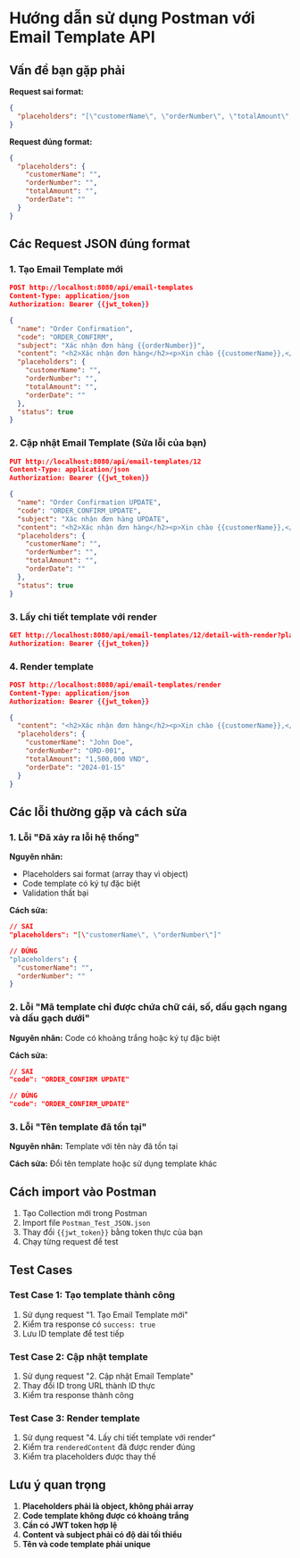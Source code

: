 # Hướng dẫn sử dụng Postman với Email Template API

## Vấn đề bạn gặp phải

**Request sai format:**
```json
{
  "placeholders": "[\"customerName\", \"orderNumber\", \"totalAmount\", \"orderDate\"]"
}
```

**Request đúng format:**
```json
{
  "placeholders": {
    "customerName": "",
    "orderNumber": "",
    "totalAmount": "",
    "orderDate": ""
  }
}
```

## Các Request JSON đúng format

### 1. Tạo Email Template mới
```json
POST http://localhost:8080/api/email-templates
Content-Type: application/json
Authorization: Bearer {{jwt_token}}

{
  "name": "Order Confirmation",
  "code": "ORDER_CONFIRM",
  "subject": "Xác nhận đơn hàng {{orderNumber}}",
  "content": "<h2>Xác nhận đơn hàng</h2><p>Xin chào {{customerName}},</p><p>Cảm ơn bạn đã đặt hàng. Chi tiết đơn hàng:</p><ul><li>Mã đơn hàng: {{orderNumber}}</li><li>Tổng tiền: {{totalAmount}}</li><li>Ngày đặt: {{orderDate}}</li></ul><p>Chúng tôi sẽ xử lý đơn hàng của bạn sớm nhất có thể.</p>",
  "placeholders": {
    "customerName": "",
    "orderNumber": "",
    "totalAmount": "",
    "orderDate": ""
  },
  "status": true
}
```

### 2. Cập nhật Email Template (Sửa lỗi của bạn)
```json
PUT http://localhost:8080/api/email-templates/12
Content-Type: application/json
Authorization: Bearer {{jwt_token}}

{
  "name": "Order Confirmation UPDATE",
  "code": "ORDER_CONFIRM_UPDATE",
  "subject": "Xác nhận đơn hàng UPDATE",
  "content": "<h2>Xác nhận đơn hàng</h2><p>Xin chào {{customerName}},</p><p>Cảm ơn bạn đã đặt hàng. Chi tiết đơn hàng:</p><ul><li>Mã đơn hàng: {{orderNumber}}</li><li>Tổng tiền: {{totalAmount}}</li><li>Ngày đặt: {{orderDate}}</li></ul><p>Chúng tôi sẽ xử lý đơn hàng của bạn sớm nhất có thể.</p>",
  "placeholders": {
    "customerName": "",
    "orderNumber": "",
    "totalAmount": "",
    "orderDate": ""
  },
  "status": true
}
```

### 3. Lấy chi tiết template với render
```json
GET http://localhost:8080/api/email-templates/12/detail-with-render?placeholders[customerName]=John Doe&placeholders[orderNumber]=ORD-001&placeholders[totalAmount]=1,500,000 VND&placeholders[orderDate]=2024-01-15
Authorization: Bearer {{jwt_token}}
```

### 4. Render template
```json
POST http://localhost:8080/api/email-templates/render
Content-Type: application/json
Authorization: Bearer {{jwt_token}}

{
  "content": "<h2>Xác nhận đơn hàng</h2><p>Xin chào {{customerName}},</p><p>Cảm ơn bạn đã đặt hàng. Chi tiết đơn hàng:</p><ul><li>Mã đơn hàng: {{orderNumber}}</li><li>Tổng tiền: {{totalAmount}}</li><li>Ngày đặt: {{orderDate}}</li></ul>",
  "placeholders": {
    "customerName": "John Doe",
    "orderNumber": "ORD-001",
    "totalAmount": "1,500,000 VND",
    "orderDate": "2024-01-15"
  }
}
```

## Các lỗi thường gặp và cách sửa

### 1. Lỗi "Đã xảy ra lỗi hệ thống"
**Nguyên nhân:** 
- Placeholders sai format (array thay vì object)
- Code template có ký tự đặc biệt
- Validation thất bại

**Cách sửa:**
```json
// SAI
"placeholders": "[\"customerName\", \"orderNumber\"]"

// ĐÚNG
"placeholders": {
  "customerName": "",
  "orderNumber": ""
}
```

### 2. Lỗi "Mã template chỉ được chứa chữ cái, số, dấu gạch ngang và dấu gạch dưới"
**Nguyên nhân:** Code có khoảng trắng hoặc ký tự đặc biệt

**Cách sửa:**
```json
// SAI
"code": "ORDER_CONFIRM UPDATE"

// ĐÚNG
"code": "ORDER_CONFIRM_UPDATE"
```

### 3. Lỗi "Tên template đã tồn tại"
**Nguyên nhân:** Template với tên này đã tồn tại

**Cách sửa:** Đổi tên template hoặc sử dụng template khác

## Cách import vào Postman

1. Tạo Collection mới trong Postman
2. Import file `Postman_Test_JSON.json`
3. Thay đổi `{{jwt_token}}` bằng token thực của bạn
4. Chạy từng request để test

## Test Cases

### Test Case 1: Tạo template thành công
1. Sử dụng request "1. Tạo Email Template mới"
2. Kiểm tra response có `success: true`
3. Lưu ID template để test tiếp

### Test Case 2: Cập nhật template
1. Sử dụng request "2. Cập nhật Email Template"
2. Thay đổi ID trong URL thành ID thực
3. Kiểm tra response thành công

### Test Case 3: Render template
1. Sử dụng request "4. Lấy chi tiết template với render"
2. Kiểm tra `renderedContent` đã được render đúng
3. Kiểm tra placeholders được thay thế

## Lưu ý quan trọng

1. **Placeholders phải là object, không phải array**
2. **Code template không được có khoảng trắng**
3. **Cần có JWT token hợp lệ**
4. **Content và subject phải có độ dài tối thiểu**
5. **Tên và code template phải unique** 